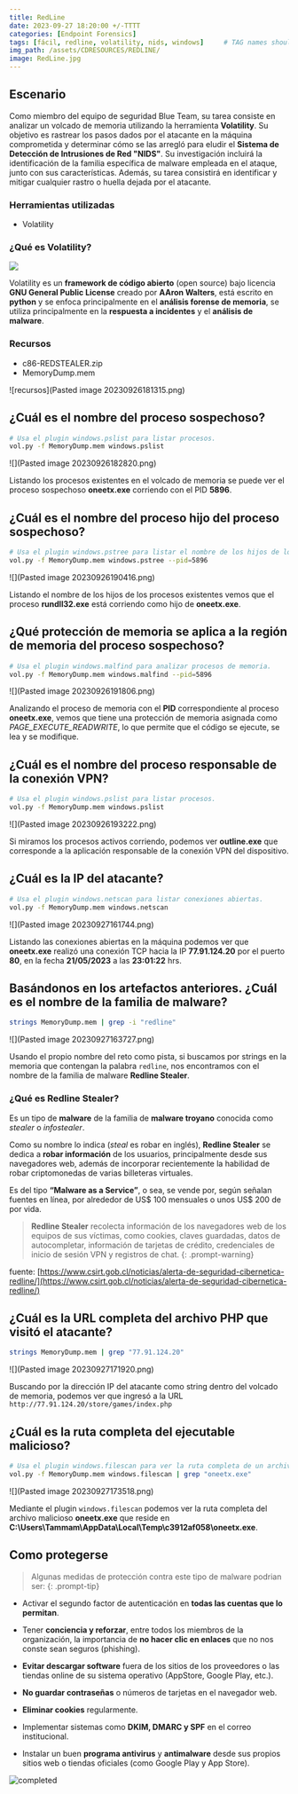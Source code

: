 ```yaml
---
title: RedLine
date: 2023-09-27 18:20:00 +/-TTTT
categories: [Endpoint Forensics]
tags: [fácil, redline, volatility, nids, windows]     # TAG names should always be lowercase
img_path: /assets/CDRESOURCES/REDLINE/
image: RedLine.jpg
---
```


## Escenario
Como miembro del equipo de seguridad Blue Team, su tarea consiste en analizar un volcado de memoria utilizando la herramienta **Volatility**. Su objetivo es rastrear los pasos dados por el atacante en la máquina comprometida y determinar cómo se las arregló para eludir el **Sistema de Detección de Intrusiones de Red "NIDS"**. Su investigación incluirá la identificación de la familia específica de malware empleada en el ataque, junto con sus características. Además, su tarea consistirá en identificar y mitigar cualquier rastro o huella dejada por el atacante.

### Herramientas utilizadas
- Volatility

### ¿Qué es Volatility?

![](volatility.png)

Volatility es un **framework de código abierto** (open source) bajo licencia **GNU General Public License** creado por **AAron Walters**, está escrito en **python** y se enfoca principalmente en el **análisis forense de memoria**, se utiliza principalmente en la **respuesta a incidentes** y el **análisis de malware**.

### Recursos
- c86-REDSTEALER.zip
- MemoryDump.mem

![recursos](Pasted image 20230926181315.png)

## ¿Cuál es el nombre del proceso sospechoso?

```bash
# Usa el plugin windows.pslist para listar procesos.
vol.py -f MemoryDump.mem windows.pslist
```
![](Pasted image 20230926182820.png)

Listando los procesos existentes en el volcado de memoria se puede ver el proceso sospechoso **oneetx.exe** corriendo con el PID **5896**.

## ¿Cuál es el nombre del proceso hijo del proceso sospechoso?
```bash
# Usa el plugin windows.pstree para listar el nombre de los hijos de los procesos.
vol.py -f MemoryDump.mem windows.pstree --pid=5896
```
![](Pasted image 20230926190416.png)

Listando el nombre de los hijos de los procesos existentes vemos que el proceso **rundll32.exe** está corriendo como hijo de **oneetx.exe**.

## ¿Qué protección de memoria se aplica a la región de memoria del proceso sospechoso?
```bash
# Usa el plugin windows.malfind para analizar procesos de memoria.
vol.py -f MemoryDump.mem windows.malfind --pid=5896
```
![](Pasted image 20230926191806.png)

Analizando el proceso de memoria con el **PID** correspondiente al proceso **oneetx.exe**, vemos que tiene una protección de memoria asignada como *PAGE_EXECUTE_READWRITE*, lo que permite que el código se ejecute, se lea y se modifique.

## ¿Cuál es el nombre del proceso responsable de la conexión VPN?
```bash
# Usa el plugin windows.pslist para listar procesos.
vol.py -f MemoryDump.mem windows.pslist
```
![](Pasted image 20230926193222.png)

Si miramos los procesos activos corriendo, podemos ver **outline.exe** que corresponde a la aplicación responsable de la conexión VPN del dispositivo.

## ¿Cuál es la IP del atacante?
```bash
# Usa el plugin windows.netscan para listar conexiones abiertas.
vol.py -f MemoryDump.mem windows.netscan
```
![](Pasted image 20230927161744.png)

Listando las conexiones abiertas en la máquina podemos ver que **oneetx.exe** realizó una conexión TCP hacia la IP **77.91.124.20** por el puerto **80**, en la fecha **21/05/2023** a las **23:01:22** hrs.

## Basándonos en los artefactos anteriores. ¿Cuál es el nombre de la familia de malware?
```bash
strings MemoryDump.mem | grep -i "redline"
```
![](Pasted image 20230927163727.png)

Usando el propio nombre del reto como pista, si buscamos por strings en la memoria que contengan la palabra `redline`, nos encontramos con el nombre de la familia de malware **Redline Stealer**.

### ¿Qué es Redline Stealer?

Es un tipo de **malware** de la familia de **malware troyano** conocida como *stealer* o *infostealer*.

Como su nombre lo indica (_steal_ es robar en inglés), **Redline Stealer** se dedica a **robar información** de los usuarios, principalmente desde sus navegadores web, además de incorporar recientemente la habilidad de robar criptomonedas de varias billeteras virtuales.

Es del tipo **“Malware as a Service”**, o sea, se vende por, según señalan fuentes en línea, por alrededor de US$ 100 mensuales o unos US$ 200 de por vida.

> **Redline Stealer** recolecta información de los navegadores web de los equipos de sus víctimas, como cookies, claves guardadas, datos de autocompletar, información de tarjetas de crédito, credenciales de inicio de sesión VPN y registros de chat.
{: .prompt-warning}

fuente: [https://www.csirt.gob.cl/noticias/alerta-de-seguridad-cibernetica-redline/](https://www.csirt.gob.cl/noticias/alerta-de-seguridad-cibernetica-redline/)


## ¿Cuál es la URL completa del archivo PHP que visitó el atacante?
```bash
strings MemoryDump.mem | grep "77.91.124.20"
```
![](Pasted image 20230927171920.png)

Buscando por la dirección IP del atacante como string dentro del volcado de memoria, podemos ver que ingresó a la URL `http://77.91.124.20/store/games/index.php`

## ¿Cuál es la ruta completa del ejecutable malicioso?
```bash
# Usa el plugin windows.filescan para ver la ruta completa de un archivo.
vol.py -f MemoryDump.mem windows.filescan | grep "oneetx.exe"
```
![](Pasted image 20230927173518.png)

Mediante el plugin `windows.filescan` podemos ver la ruta completa del archivo malicioso **oneetx.exe** que reside en **C:\Users\Tammam\AppData\Local\Temp\c3912af058\oneetx.exe**.

## Como protegerse
> Algunas medidas de protección contra este tipo de malware podrian ser:
{: .prompt-tip}

* Activar el segundo factor de autenticación en **todas las cuentas que lo permitan**.

* Tener **conciencia y reforzar**, entre todos los miembros de la organización, la importancia de **no hacer clic en enlaces** que no nos conste sean seguros (phishing).

* **Evitar descargar software** fuera de los sitios de los proveedores o las tiendas online de su sistema operativo (AppStore, Google Play, etc.).

* **No guardar contraseñas** o números de tarjetas en el navegador web.

* **Eliminar cookies** regularmente.

* Implementar sistemas como **DKIM, DMARC y SPF** en el correo institucional.

* Instalar un buen **programa antivirus** y **antimalware** desde sus propios sitios web o tiendas oficiales (como Google Play y App Store).

![completed](RedLine.png)